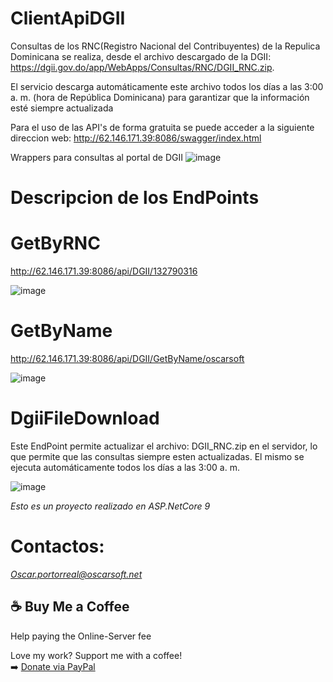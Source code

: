 # ClientApiDGII


Consultas de los RNC(Registro Nacional del Contribuyentes) de la Repulica Dominicana se realiza,  desde el archivo descargado de la DGII: https://dgii.gov.do/app/WebApps/Consultas/RNC/DGII_RNC.zip.

El servicio descarga automáticamente este archivo todos los días a las 3:00 a. m. (hora de República Dominicana) para garantizar que la información esté siempre actualizada

Para el uso de las API's  de forma gratuita se puede acceder a la siguiente direccion web: 
http://62.146.171.39:8086/swagger/index.html







Wrappers para consultas al portal de DGII
![image](https://github.com/user-attachments/assets/88a18370-fd41-49cf-b1e4-f060493f067f)









# Descripcion de los EndPoints
# GetByRNC
http://62.146.171.39:8086/api/DGII/132790316

![image](https://github.com/user-attachments/assets/c9c47afe-2491-4278-8650-4fb53407607c)

# GetByName
http://62.146.171.39:8086/api/DGII/GetByName/oscarsoft

![image](https://github.com/user-attachments/assets/19be6b9d-f360-421a-8459-19c512b8c40e)


# DgiiFileDownload
Este EndPoint permite actualizar el archivo: DGII_RNC.zip en el servidor, lo que permite que las consultas siempre esten actualizadas. El mismo se ejecuta automáticamente todos los días a las 3:00 a. m. 

![image](https://github.com/user-attachments/assets/23fd0e74-b70e-4701-87d5-89a55a6355fc)






*Esto es un proyecto realizado en ASP.NetCore 9*

# Contactos: 
*Oscar.portorreal@oscarsoft.net*





## ☕ Buy Me a Coffee

Help paying the Online-Server fee

Love my work? Support me with a coffee!  
➡️ [Donate via PayPal](https://www.paypal.com/ncp/payment/3TBUUUWEWSGD6)








